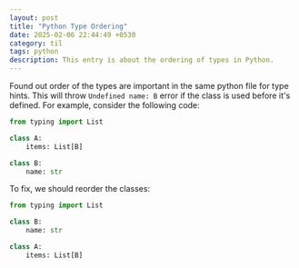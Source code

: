 ```yaml
---
layout: post
title: "Python Type Ordering"
date: 2025-02-06 22:44:49 +0530
category: til
tags: python
description: This entry is about the ordering of types in Python.
---
```


Found out order of the types are important in the same python file for type hints. This will throw `Undefined name: B` error if the class is used before it's defined. For example, consider the following code:

```python
from typing import List

class A:
    items: List[B]

class B:
    name: str
```

To fix, we should reorder the classes:

```python
from typing import List

class B:
    name: str

class A:
    items: List[B]
```
